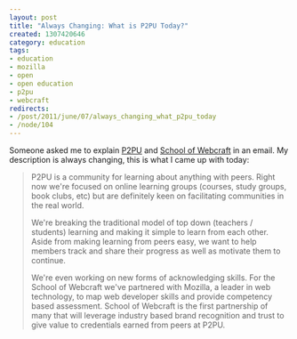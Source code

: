 ```yaml
--- 
layout: post
title: "Always Changing: What is P2PU Today?"
created: 1307420646
category: education
tags:
- education
- mozilla
- open
- open education
- p2pu
- webcraft
redirects:
- /post/2011/june/07/always_changing_what_p2pu_today
- /node/104
---
```

Someone asked me to explain [P2PU](http://p2pu.org) and 
[School of Webcraft](http://p2pu.org/webcraft) in an email. My description 
is always changing, this is what I came up with today:

> P2PU is a community for learning about anything with peers. Right now we're focused on online learning groups (courses, study groups, book clubs, etc) but are definitely keen on facilitating communities in the real world.
>
> We're breaking the traditional model of top down (teachers / students) learning and making it simple to learn from each other. Aside from making learning from peers easy, we want to help members track and share their progress as well as motivate them to continue.
>
> We're even working on new forms of acknowledging skills. For the School of Webcraft we've partnered with Mozilla, a leader in web technology, to map web developer skills and provide competency based assessment. School of Webcraft is the first partnership of many that will leverage industry based brand recognition and trust to give value to credentials earned from peers at P2PU.
